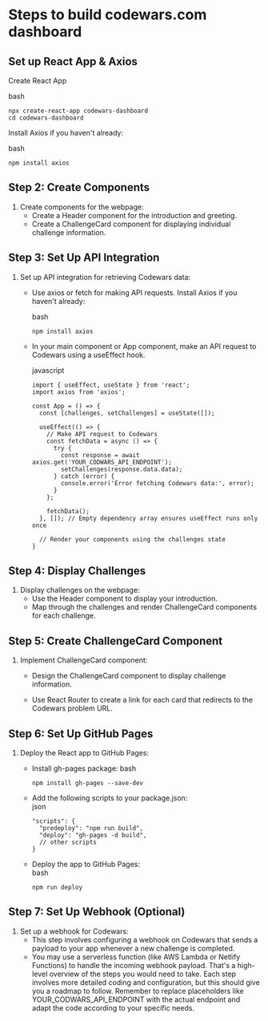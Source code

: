 # Steps to build codewars.com dashboard #
## Set up React App & Axios
Create React App

bash
```
npx create-react-app codewars-dashboard
cd codewars-dashboard
```

Install Axios if you haven't already:  

bash
```
npm install axios
```


## Step 2: Create Components
1. Create components for the webpage:
    - Create a Header component for the introduction and greeting.
    - Create a ChallengeCard component for displaying individual challenge information.

## Step 3: Set Up API Integration
1. Set up API integration for retrieving Codewars data:
    - Use axios or fetch for making API requests. Install Axios if you haven't already:

      bash
      ```
      npm install axios
      ```

   - In your main component or App component, make an API request to Codewars using a useEffect hook.

      javascript
      ```
      import { useEffect, useState } from 'react';
      import axios from 'axios';

      const App = () => {
        const [challenges, setChallenges] = useState([]);

        useEffect(() => {
          // Make API request to Codewars
          const fetchData = async () => {
            try {
              const response = await axios.get('YOUR_CODWARS_API_ENDPOINT');
              setChallenges(response.data.data);
            } catch (error) {
              console.error('Error fetching Codewars data:', error);
            }
          };

          fetchData();
        }, []); // Empty dependency array ensures useEffect runs only once

        // Render your components using the challenges state
      }
      ```

## Step 4: Display Challenges
1. Display challenges on the webpage:
    - Use the Header component to display your introduction.
    - Map through the challenges and render ChallengeCard components for each challenge.

## Step 5: Create ChallengeCard Component
1. Implement ChallengeCard component:
    - Design the ChallengeCard component to display challenge information.
    
    - Use React Router to create a link for each card that redirects to the Codewars problem URL.

## Step 6: Set Up GitHub Pages
1. Deploy the React app to GitHub Pages:
    - Install gh-pages package:
      bash
      ```
      npm install gh-pages --save-dev
      ```
    
    - Add the following scripts to your package.json:  
      json
      ```
      "scripts": {
        "predeploy": "npm run build",
        "deploy": "gh-pages -d build",
        // other scripts
      }
      ```

    - Deploy the app to GitHub Pages:  
      bash
      ```
      npm run deploy
      ```

## Step 7: Set Up Webhook (Optional)
1. Set up a webhook for Codewars:
    - This step involves configuring a webhook on Codewars that sends a payload to your app whenever a new challenge is completed.
    - You may use a serverless function (like AWS Lambda or Netlify Functions) to handle the incoming webhook payload.
That's a high-level overview of the steps you would need to take. Each step involves more detailed coding and configuration, but this should give you a roadmap to follow. Remember to replace placeholders like YOUR_CODWARS_API_ENDPOINT with the actual endpoint and adapt the code according to your specific needs.

